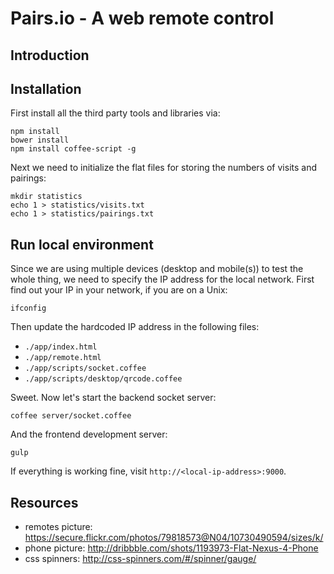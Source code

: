 # Pairs.io - A web remote control

## Introduction

## Installation

First install all the third party tools and libraries via:

    npm install
    bower install
    npm install coffee-script -g

Next we need to initialize the flat files for storing the numbers of visits and
pairings:

    mkdir statistics
    echo 1 > statistics/visits.txt
    echo 1 > statistics/pairings.txt

## Run local environment

Since we are using multiple devices (desktop and mobile(s)) to test the whole
thing, we need to specify the IP address for the local network. First find out
your IP in your network, if you are on a Unix:

    ifconfig

Then update the hardcoded IP address in the following files:

- `./app/index.html`
- `./app/remote.html`
- `./app/scripts/socket.coffee`
- `./app/scripts/desktop/qrcode.coffee`

Sweet. Now let's start the backend socket server:

    coffee server/socket.coffee

And the frontend development server:

    gulp

If everything is working fine, visit `http://<local-ip-address>:9000`.

## Resources

- remotes picture: https://secure.flickr.com/photos/79818573@N04/10730490594/sizes/k/
- phone picture: http://dribbble.com/shots/1193973-Flat-Nexus-4-Phone
- css spinners: http://css-spinners.com/#/spinner/gauge/
